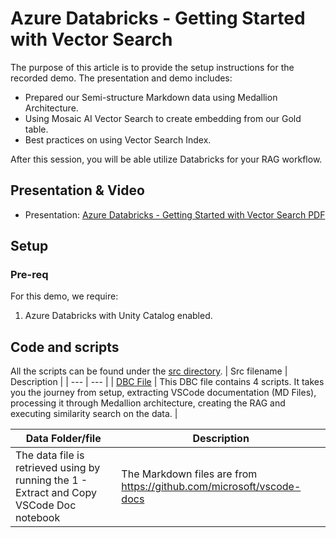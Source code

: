 # Azure Databricks - Getting Started with Vector Search

The purpose of this article is to provide the setup instructions for the recorded demo. The presentation and demo includes:

* Prepared our Semi-structure Markdown data using Medallion Architecture.
* Using Mosaic AI Vector Search to create embedding from our Gold table.
* Best practices on using Vector Search Index.


After this session, you will be able utilize Databricks for your RAG workflow. 

## Presentation & Video
* Presentation: [Azure Databricks - Getting Started with Vector Search PDF](./Azure%20Databricks%20-%20Getting%20Started%20with%20Vector%20Search.pdf)

## Setup
### Pre-req
For this demo, we require: 
1. Azure Databricks with Unity Catalog enabled. 

## Code and scripts
All the scripts can be found under the [src directory](src/).
| Src filename | Description |
| --- | --- |
| [DBC File](./src/2025%20-%20EDSC%20-%20DE%20with%20Vector%20Search.dbc) | This DBC file contains 4 scripts. It takes you the journey from setup, extracting VSCode documentation (MD Files), processing it through Medallion architecture, creating the RAG and executing similarity search on the data. |


| Data Folder/file | Description |
| --- | --- |
| The data file is retrieved using by running the 1 - Extract and Copy VSCode Doc notebook | The Markdown files are from https://github.com/microsoft/vscode-docs |